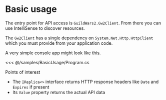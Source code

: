 # Basic usage

The entry point for API access is `GuildWars2.Gw2Client`. From there you can use IntelliSense to discover resources.

The `Gw2Client` has a single dependency on `System.Net.Http.HttpClient` which you must provide from your application code.

A very simple console app might look like this.

<<< @/samples/BasicUsage/Program.cs

Points of interest

- The `IReplica<>` interface returns HTTP response headers like `Date` and `Expires` if present
- Its `Value` property returns the actual API data
